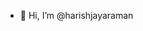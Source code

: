 - 👋 Hi, I’m @harishjayaraman


<!---
harishjayaraman/harishjayaraman is a ✨ special ✨ repository because its `README.md` (this file) appears on your GitHub profile.
You can click the Preview link to take a look at your changes.
--->
